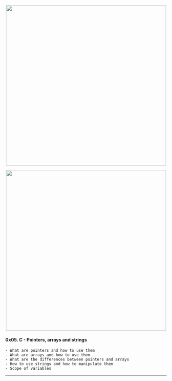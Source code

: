

<p align="center">
<img src="https://www.lulu-berlu.com/upload/image/starsky---hutch---figurines-20cm-mego---huggy--les-bons-tuyaux--bear--neuf-sous-blister--p-image-372201-grande.jpg" width="500">
    <p align="center">
<img src="https://mesgoodies.net/4799-thickbox_default/shirt-starsky-et-hutch-huggy-les-bons-tuyaux-noir-blanc-pour-homme-et-femme.jpg" width="500">
 
<p/>


#### 0x05. C - Pointers, arrays and strings



    - What are pointers and how to use them
    - What are arrays and how to use them
    - What are the differences between pointers and arrays
    - How to use strings and how to manipulate them
    - Scope of variables
---
